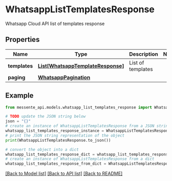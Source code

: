 # WhatsappListTemplatesResponse

Whatsapp Cloud API list of templates response

## Properties

Name | Type | Description | Notes
------------ | ------------- | ------------- | -------------
**templates** | [**List[WhatsappTemplateResponse]**](WhatsappTemplateResponse.md) | List of templates | 
**paging** | [**WhatsappPagination**](WhatsappPagination.md) |  | 

## Example

```python
from messente_api.models.whatsapp_list_templates_response import WhatsappListTemplatesResponse

# TODO update the JSON string below
json = "{}"
# create an instance of WhatsappListTemplatesResponse from a JSON string
whatsapp_list_templates_response_instance = WhatsappListTemplatesResponse.from_json(json)
# print the JSON string representation of the object
print(WhatsappListTemplatesResponse.to_json())

# convert the object into a dict
whatsapp_list_templates_response_dict = whatsapp_list_templates_response_instance.to_dict()
# create an instance of WhatsappListTemplatesResponse from a dict
whatsapp_list_templates_response_from_dict = WhatsappListTemplatesResponse.from_dict(whatsapp_list_templates_response_dict)
```
[[Back to Model list]](../README.md#documentation-for-models) [[Back to API list]](../README.md#documentation-for-api-endpoints) [[Back to README]](../README.md)


